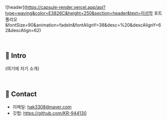 ![header](https://capsule-render.vercel.app/api?type=waving&color=E3826C&height=250&section=header&text=이성학 포트폴리오&fontSize=90&animation=fadeIn&fontAlignY=38&desc=%20&descAlignY=62&descAlign=62)
> 

</br>

## :pushpin: Intro
(여기에 자기 소개)

</br>

## :pushpin: Contact
- 이메일: hak3308@naver.com
- 깃헙: https://github.com/KR-944130

</br>
